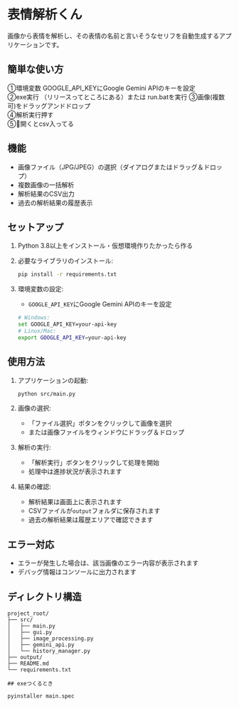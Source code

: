 # 表情解析くん

画像から表情を解析し、その表情の名前と言いそうなセリフを自動生成するアプリケーションです。

## 簡単な使い方

①環境変数 GOOGLE_API_KEYにGoogle Gemini APIのキーを設定  
②exe実行 （リリースってところにある）または run.batを実行
③画像(複数可)をドラッグアンドドロップ  
④解析実行押す  
⑤📁開くとcsv入ってる


## 機能

- 画像ファイル（JPG/JPEG）の選択（ダイアログまたはドラッグ＆ドロップ）
- 複数画像の一括解析
- 解析結果のCSV出力
- 過去の解析結果の履歴表示

## セットアップ

1. Python 3.8以上をインストール・仮想環境作りたかったら作る

3. 必要なライブラリのインストール:
   ```bash
   pip install -r requirements.txt
   ```

4. 環境変数の設定:
   - `GOOGLE_API_KEY`にGoogle Gemini APIのキーを設定
   ```bash
   # Windows:
   set GOOGLE_API_KEY=your-api-key
   # Linux/Mac:
   export GOOGLE_API_KEY=your-api-key
   ```

## 使用方法

1. アプリケーションの起動:
   ```bash
   python src/main.py
   ```

2. 画像の選択:
   - 「ファイル選択」ボタンをクリックして画像を選択
   - または画像ファイルをウィンドウにドラッグ＆ドロップ

3. 解析の実行:
   - 「解析実行」ボタンをクリックして処理を開始
   - 処理中は進捗状況が表示されます

4. 結果の確認:
   - 解析結果は画面上に表示されます
   - CSVファイルが`output`フォルダに保存されます
   - 過去の解析結果は履歴エリアで確認できます

## エラー対応

- エラーが発生した場合は、該当画像のエラー内容が表示されます
- デバッグ情報はコンソールに出力されます

## ディレクトリ構造

```
project_root/
├── src/
│   ├── main.py
│   ├── gui.py
│   ├── image_processing.py
│   ├── gemini_api.py
│   └── history_manager.py
├── output/
├── README.md
└── requirements.txt

## exeつくるとき  

pyinstaller main.spec